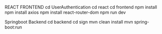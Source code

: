 REACT FRONTEND
cd UserAuthentication
cd react 
cd frontend
npm install 
npm install axios
npm install react-router-dom
npm run dev


Springboot Backend
cd backend
cd sign
mvn clean install
mvn spring-boot:run